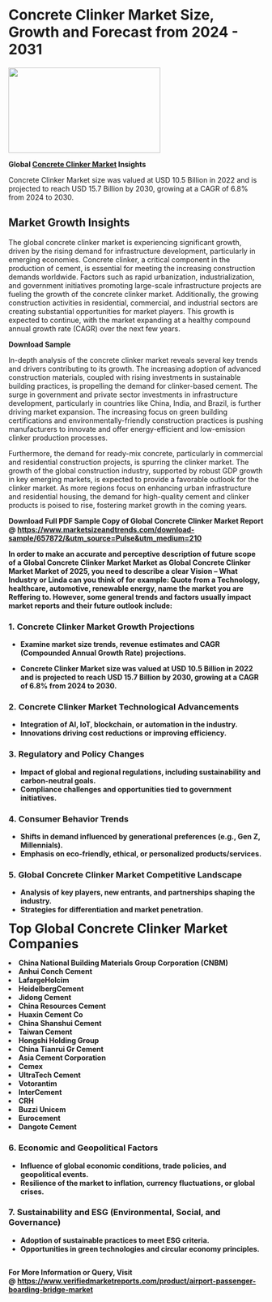 <H1>Concrete Clinker Market Size, Growth and Forecast from 2024 - 2031</H1><img class="aligncenter size-medium wp-image-584254" src="https://thirdeyenews.in/wp-content/uploads/2024/09/Global-Market-Research-300x168.jpeg" alt="" width="300" height="168" /><p><strong>Global&nbsp;<a href="https://www.marketsizeandtrends.com/download-sample/657872/&amp;utm_source=Pulse&amp;utm_medium=210">Concrete Clinker Market</a> Insights</strong></p><p>Concrete Clinker Market size was valued at USD 10.5 Billion in 2022 and is projected to reach USD 15.7 Billion by 2030, growing at a CAGR of 6.8% from 2024 to 2030.</p><p><h2>Market Growth Insights</h2> <p>The global concrete clinker market is experiencing significant growth, driven by the rising demand for infrastructure development, particularly in emerging economies. Concrete clinker, a critical component in the production of cement, is essential for meeting the increasing construction demands worldwide. Factors such as rapid urbanization, industrialization, and government initiatives promoting large-scale infrastructure projects are fueling the growth of the concrete clinker market. Additionally, the growing construction activities in residential, commercial, and industrial sectors are creating substantial opportunities for market players. This growth is expected to continue, with the market expanding at a healthy compound annual growth rate (CAGR) over the next few years.</p> <p><strong>Download Sample</strong></p> <p>In-depth analysis of the concrete clinker market reveals several key trends and drivers contributing to its growth. The increasing adoption of advanced construction materials, coupled with rising investments in sustainable building practices, is propelling the demand for clinker-based cement. The surge in government and private sector investments in infrastructure development, particularly in countries like China, India, and Brazil, is further driving market expansion. The increasing focus on green building certifications and environmentally-friendly construction practices is pushing manufacturers to innovate and offer energy-efficient and low-emission clinker production processes.</p> <p>Furthermore, the demand for ready-mix concrete, particularly in commercial and residential construction projects, is spurring the clinker market. The growth of the global construction industry, supported by robust GDP growth in key emerging markets, is expected to provide a favorable outlook for the clinker market. As more regions focus on enhancing urban infrastructure and residential housing, the demand for high-quality cement and clinker products is poised to rise, fostering market growth in the coming years.</p> <p><strong></p><p><span class=""><strong>Download Full PDF Sample Copy of Global Concrete Clinker Market Report</strong> @ <a href="https://www.marketsizeandtrends.com/download-sample/657872/&amp;utm_source=Pulse&amp;utm_medium=210" target="_blank">https://www.marketsizeandtrends.com/download-sample/657872/&amp;utm_source=Pulse&amp;utm_medium=210</a></span></p><p>In order to make an accurate and perceptive description of future scope of a Global&nbsp;Concrete Clinker Market Market as Global&nbsp;Concrete Clinker Market Market of 2025, you need to describe a clear Vision &ndash; What Industry or Linda can you think of for example: Quote from a Technology, healthcare, automotive, renewable energy, name the market you are Reffering to. However, some general trends and factors usually impact market reports and their future outlook include:</p><h3>1.&nbsp;<strong>Concrete Clinker Market Growth Projections</strong></h3><ul><li>Examine market size trends, revenue estimates and CAGR (Compounded Annual Growth Rate) projections.</li><li><p>Concrete Clinker Market size was valued at USD 10.5 Billion in 2022 and is projected to reach USD 15.7 Billion by 2030, growing at a CAGR of 6.8% from 2024 to 2030.</p></li></ul><h3>2.&nbsp;<strong>Concrete Clinker Market Technological Advancements</strong></h3><ul><li>Integration of AI, IoT, blockchain, or automation in the industry.</li><li>Innovations driving cost reductions or improving efficiency.</li></ul><h3>3.&nbsp;<strong>Regulatory and Policy Changes</strong></h3><ul><li>Impact of global and regional regulations, including sustainability and carbon-neutral goals.</li><li>Compliance challenges and opportunities tied to government initiatives.</li></ul><h3>4.&nbsp;<strong>Consumer Behavior Trends</strong></h3><ul><li>Shifts in demand influenced by generational preferences (e.g., Gen Z, Millennials).</li><li>Emphasis on eco-friendly, ethical, or personalized products/services.</li></ul><h3>5.&nbsp;<strong>Global Concrete Clinker Market Competitive Landscape</strong></h3><ul><li>Analysis of key players, new entrants, and partnerships shaping the industry.</li><li>Strategies for differentiation and market penetration.</li></ul><p data-pm-slice="1 1 []"><span style="color: inherit; font-family: inherit; font-size: 25px;">Top Global Concrete Clinker Market Companies</span></p><div class="" data-test-id=""><p><li>China National Building Materials Group Corporation (CNBM)</li><li> Anhui Conch Cement</li><li> LafargeHolcim</li><li> HeidelbergCement</li><li> Jidong Cement</li><li> China Resources Cement</li><li> Huaxin Cement Co</li><li> China Shanshui Cement</li><li> Taiwan Cement</li><li> Hongshi Holding Group</li><li> China Tianrui Gr Cement</li><li> Asia Cement Corporation</li><li> Cemex</li><li> UltraTech Cement</li><li> Votorantim</li><li> InterCement</li><li> CRH</li><li> Buzzi Unicem</li><li> Eurocement</li><li> Dangote Cement</li></p></div><h3>6.&nbsp;<strong>Economic and Geopolitical Factors</strong></h3><ul><li>Influence of global economic conditions, trade policies, and geopolitical events.</li><li>Resilience of the market to inflation, currency fluctuations, or global crises.</li></ul><h3>7.&nbsp;<strong>Sustainability and ESG (Environmental, Social, and Governance)</strong></h3><ul><li>Adoption of sustainable practices to meet ESG criteria.</li><li>Opportunities in green technologies and circular economy principles.</li></ul><h2><strong style="font-size: 14px;">For More Information or Query, Visit @&nbsp;</strong><a style="background-color: #ffffff; font-size: 14px;" href="https://www.marketsizeandtrends.com/report/concrete-clinker-market/" target="_blank">https://www.verifiedmarketreports.com/product/airport-passenger-boarding-bridge-market</a></h2>
